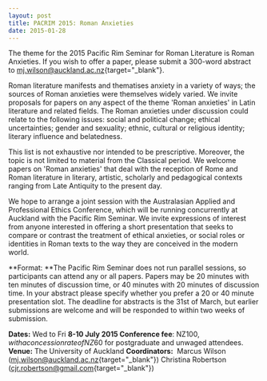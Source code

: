 ```yaml
---
layout: post
title: PACRIM 2015: Roman Anxieties
date: 2015-01-28
---
```


The theme for the 2015 Pacific Rim Seminar for Roman Literature is Roman
Anxieties. If you wish to offer a paper, please submit a 300-word
abstract
to [mj.wilson@auckland.ac.nz](mailto:mj.wilson@auckland.ac.nz){target="_blank"}.

Roman
literature manifests and thematises anxiety in a variety of ways; the
sources of Roman anxieties were themselves widely varied. We invite
proposals for papers on any aspect of the theme 'Roman anxieties' in
Latin literature and related fields. The Roman anxieties under
discussion could relate to the following issues: social and political
change; ethical uncertainties; gender and sexuality; ethnic, cultural or
religious identity; literary influence and belatedness.

This
list is not exhaustive nor intended to be prescriptive. Moreover, the
topic is not limited to material from the Classical period. We welcome
papers on 'Roman anxieties' that deal with the reception of Rome and
Roman literature in literary, artistic, scholarly and pedagogical
contexts ranging from Late Antiquity to the present day.

We
hope to arrange a joint session with the Australasian Applied and
Professional Ethics Conference, which will be running concurrently at
Auckland with the Pacific Rim Seminar. We invite expressions of interest
from anyone interested in offering a short presentation that seeks to
compare or contrast the treatment of ethical anxieties, or social roles
or identities in Roman texts to the way they are conceived in the modern
world.

**Format: **The Pacific Rim Seminar does not run
parallel sessions, so participants can attend any or all papers. Papers
may be 20 minutes with ten minutes of discussion time, or 40 minutes
with 20 minutes of discussion time. In your abstract please specify
whether you prefer a 20 or 40 minute presentation slot. The deadline for
abstracts is the 31st of March, but earlier submissions are welcome and
will be responded to within two weeks of
submission.

**Dates:** Wed to Fri **8-10 July
2015
Conference fee**: NZ$100, with a concession rate of NZ$60
for postgraduate and unwaged attendees.
**Venue:** The University
of Auckland
**Coordinators:**  Marcus Wilson
([mj.wilson@auckland.ac.nz](mailto:mj.wilson@auckland.ac.nz){target="_blank"})
Christina
Robertson
([cjr.robertson@gmail.com](mailto:cjr.robertson@gmail.com){target="_blank"})

